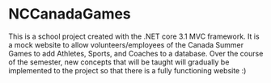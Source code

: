 # NCCanadaGames
This is a school project created with the .NET core 3.1 MVC framework. It is a mock website to allow volunteers/employees of the Canada Summer Games to add Athletes, Sports, 
and Coaches to a database. Over the course of the semester, new concepts that will be taught will gradually be implemented to the project so that there is a fully functioning 
website :)
